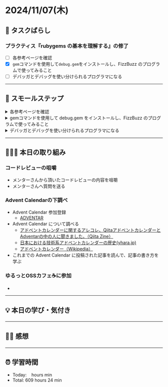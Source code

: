 # 2024/11/07(木)

## 🧩 タスクばらし
### プラクティス『rubygems の基本を理解する』の修了
- [ ] 各参考ページを確認
- [x] `gem`コマンドを使用して`debug.gem`をインストールし、FizzBuzz のプログラムで使ってみること
- [ ] デバッガとデバッグを使い分けられるプログラマになる

------------

## 🐾 スモールステップ
<details><summary>各参考ページを確認</summary>

- [x] [RubyGems Guides](https://guides.rubygems.org/)
- [x] [ライブラリ（ruby-lang.org）](https://www.ruby-lang.org/ja/libraries/)
- [x] [Rubyist Magazine - シリーズパッケージマネジメント【第1回】RubyGems（1）](https://magazine.rubyist.net/articles/0006/0006-PackageManagement.html)
- [x] [RubyGems Wikipedia](https://ja.wikipedia.org/wiki/RubyGems)
- [ ] [Docs：debug.gemの使い方を学ぶ](https://bootcamp.fjord.jp/pages/how-to-use-debug-gem)
   - [x] [rubygems (debug.gem)の使い方 - YouTube](https://www.youtube.com/watch?v=4r7-uN3RvNA)
   - [ ] [byebugの良さを教えてください！ | FJORD BOOT CAMP（フィヨルドブートキャンプ）](https://bootcamp.fjord.jp/questions/1162)
   - [ ] [Ruby 3.1 の debug.gem を自慢したい - クックパッド開発者ブログ](https://techlife.cookpad.com/entry/2021/12/27/202133)
   - [ ] [VS Codeでターミナルからの入力を伴うRubyプログラムをデバッグ実行する方法 - Qiita](https://qiita.com/jnchito/items/3254118d666ef1ea2923)
   - [ ] [Railsをステップ実行する方法を学ぶ（VS CodeとRubyMine） | FJORD BOOT CAMP（フィヨルドブートキャンプ）](https://bootcamp.fjord.jp/pages/how-to-debug-rails)
- [ ] [デバッグ？デバッガ？debug.gem?あなたが言いたいのはどれ？？|FJORD BOOT CAMP](https://bootcamp.fjord.jp/articles/75)

</details>


<details><summary>gemコマンドを使用して debug.gem をインストールし、FizzBuzz のプログラムで使ってみること</summary>

- [x] 1. debug.gem のインストール
- [x] 2. FizzBuzzプログラムに debug を使用する

</details>


<details><summary>デバッガとデバッグを使い分けられるプログラマになる</summary>

- [ ] [Docs：debug.gemの使い方を学ぶ](https://bootcamp.fjord.jp/pages/how-to-use-debug-gem)の内容を咀嚼し、用語を使い分けられるようになること

</details>

------------

## 🧑🏻‍💻 本日の取り組み
### コードレビューの咀嚼
- メンターさんから頂いたコードレビューの内容を咀嚼
- メンターさんへ質問を送る

### Advent Calendarの下調べ
- Advent Calendar 参加登録
   - [ADVENTAR](https://adventar.org/calendars/10357)
- Advent Calendar について調べる
   - [アドベントカレンダーに関するアレコレ、QiitaアドベントカレンダーとAdventarの中の人に聞きました。（Qiita Zine）](https://qiita.com/official-columns/interview/adventcalendar/)
   - [日本における技術系アドベントカレンダーの歴史(yhara.jp)](https://yhara.jp/2016/12/01/history-adcal-jp)
   - [アドベントカレンダー（Wikipedia）](https://ja.wikipedia.org/wiki/%E3%82%A2%E3%83%89%E3%83%99%E3%83%B3%E3%83%88%E3%82%AB%E3%83%AC%E3%83%B3%E3%83%80%E3%83%BC#%E4%BC%81%E7%94%BB%E3%81%A8%E3%81%97%E3%81%A6%E3%81%AE%E3%82%A2%E3%83%89%E3%83%99%E3%83%B3%E3%83%88%E3%82%AB%E3%83%AC%E3%83%B3%E3%83%80%E3%83%BC)
- これまでの Advent Calendar に投稿された記事を読んで、記事の書き方を学ぶ

### ゆるっとOSSカフェ☕️に参加
- 

------------

## 💡 本日の学び・気付き
### 
------------

## ✍🏻 感想
### 

------------

## ⏰ 学習時間
- Today:&nbsp;&nbsp;&nbsp;  hours  min
- Total: 609 hours 24 min
